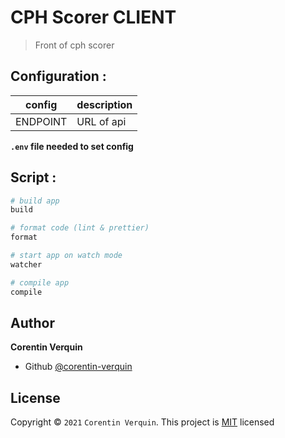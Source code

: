 # CPH Scorer CLIENT

> Front of cph scorer

## Configuration :

| config | description |
|---|---|
| ENDPOINT | URL of api |

**`.env` file needed to set config**

## Script : 

```bash
# build app
build

# format code (lint & prettier)
format

# start app on watch mode
watcher

# compile app
compile
```

## Author
**Corentin Verquin**
- Github [@corentin-verquin](https://github.com/corentin-verquin)

## License
Copyright © `2021` `Corentin Verquin`.
This project is [MIT](https://opensource.org/licenses/MIT) licensed